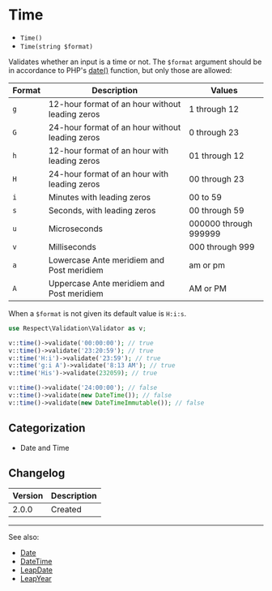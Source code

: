 # Time

- `Time()`
- `Time(string $format)`

Validates whether an input is a time or not. The `$format` argument should be in
accordance to PHP's [date()](http://php.net/date) function, but only those are
allowed:

Format  | Description                                        | Values
--------|----------------------------------------------------|--------
`g`     | 12-hour format of an hour without leading zeros    | 1 through 12
`G`     | 24-hour format of an hour without leading zeros    | 0 through 23
`h`     | 12-hour format of an hour with leading zeros       | 01 through 12
`H`     | 24-hour format of an hour with leading zeros       | 00 through 23
`i`     | Minutes with leading zeros                         | 00 to 59
`s`     | Seconds, with leading zeros                        | 00 through 59
`u`     | Microseconds                                       | 000000 through 999999
`v`     | Milliseconds                                       | 000 through 999
`a`     | Lowercase Ante meridiem and Post meridiem          | am or pm
`A`     | Uppercase Ante meridiem and Post meridiem          | AM or PM

When a `$format` is not given its default value is `H:i:s`.

```php
use Respect\Validation\Validator as v;

v::time()->validate('00:00:00'); // true
v::time()->validate('23:20:59'); // true
v::time('H:i')->validate('23:59'); // true
v::time('g:i A')->validate('8:13 AM'); // true
v::time('His')->validate(232059); // true

v::time()->validate('24:00:00'); // false
v::time()->validate(new DateTime()); // false
v::time()->validate(new DateTimeImmutable()); // false
```

## Categorization

- Date and Time

## Changelog

Version | Description
--------|-------------
  2.0.0 | Created

***
See also:

- [Date](Date.md)
- [DateTime](DateTime.md)
- [LeapDate](LeapDate.md)
- [LeapYear](LeapYear.md)
